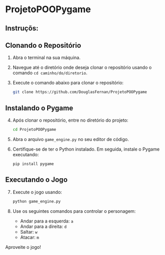 # ProjetoPOOPygame

## Instruçõs:

## Clonando o Repositório

1. Abra o terminal na sua máquina.

2. Navegue até o diretório onde deseja clonar o repositório usando o comando `cd caminho/do/diretorio`.

3. Execute o comando abaixo para clonar o repositório:
    ```bash
    git clone https://github.com/DouglasFernan/ProjetoPOOPygame
    ```

## Instalando o Pygame

4. Após clonar o repositório, entre no diretório do projeto:
    ```bash
    cd ProjetoPOOPygame
    ```

5. Abra o arquivo `game_engine.py` no seu editor de código.

6. Certifique-se de ter o Python instalado. Em seguida, instale o Pygame executando:
    ```bash
    pip install pygame
    ```

## Executando o Jogo

7. Execute o jogo usando:
    ```bash
    python game_engine.py
    ```

8. Use os seguintes comandos para controlar o personagem:
    - Andar para a esquerda: `a`
    - Andar para a direita: `d`
    - Saltar: `w`
    - Atacar: `m`

Aproveite o jogo!